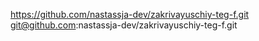 https://github.com/nastassja-dev/zakrivayuschiy-teg-f.git
git@github.com:nastassja-dev/zakrivayuschiy-teg-f.git